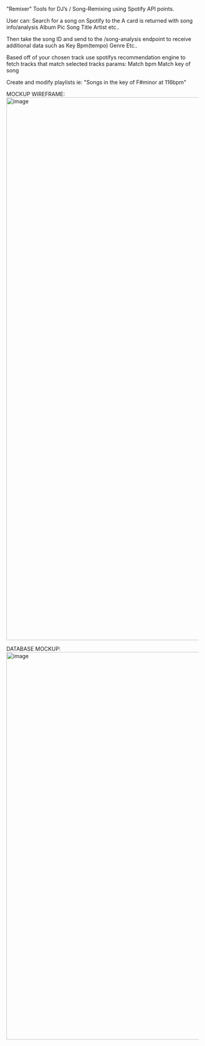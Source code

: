 "Remixer"
Tools for DJ’s / Song-Remixing using Spotify API points.

User can:
  Search for a song on Spotify to the 
  A card is returned with song info/analysis
    Album Pic
    Song Title
    Artist etc.. 
    
  Then take the song ID and send to the /song-analysis endpoint to receive additional data such as
    Key
    Bpm(tempo)
    Genre Etc..
    
Based off of your chosen track use spotifys recommendation engine to fetch tracks that match selected tracks params:
    Match bpm
    Match key of song
    
Create and modify playlists ie: "Songs in the key of F#minor at 116bpm"

MOCKUP WIREFRAME:
<img width="1420" alt="image" src="https://user-images.githubusercontent.com/95246777/169148366-adc0ed05-ca90-40e6-9680-0f6461da8fb0.png">

DATABASE MOCKUP:
<img width="1014" alt="image" src="https://user-images.githubusercontent.com/95246777/169141746-27e248e9-ece4-4679-aa61-086ea48100e8.png">
















